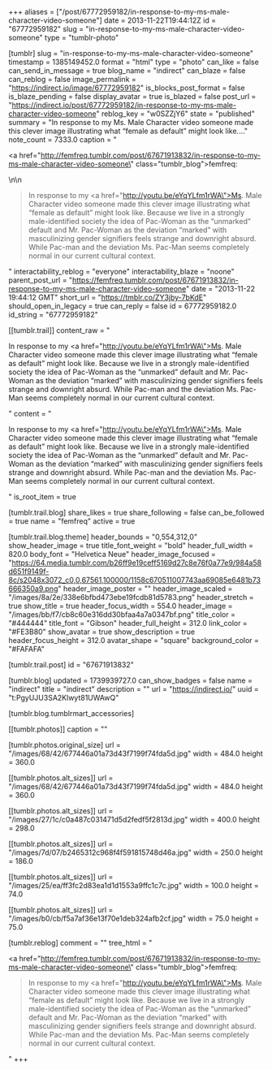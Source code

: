 +++
aliases = ["/post/67772959182/in-response-to-my-ms-male-character-video-someone"]
date = 2013-11-22T19:44:12Z
id = "67772959182"
slug = "in-response-to-my-ms-male-character-video-someone"
type = "tumblr-photo"

[tumblr]
slug = "in-response-to-my-ms-male-character-video-someone"
timestamp = 1385149452.0
format = "html"
type = "photo"
can_like = false
can_send_in_message = true
blog_name = "indirect"
can_blaze = false
can_reblog = false
image_permalink = "https://indirect.io/image/67772959182"
is_blocks_post_format = false
is_blaze_pending = false
display_avatar = true
is_blazed = false
post_url = "https://indirect.io/post/67772959182/in-response-to-my-ms-male-character-video-someone"
reblog_key = "w0SZZjY6"
state = "published"
summary = "In response to my Ms. Male Character video someone made this clever image illustrating what “female as default” might look like...."
note_count = 7333.0
caption = "<p><a href=\"http://femfreq.tumblr.com/post/67671913832/in-response-to-my-ms-male-character-video-someone\" class=\"tumblr_blog\">femfreq</a>:</p>\n\n<blockquote><p>In response to my <a href=\"http://youtu.be/eYqYLfm1rWA\">Ms. Male Character video</a> someone made this clever image illustrating what “female as default” might look like. Because we live in a strongly male-identified society the idea of Pac-Woman as the “unmarked” default and Mr. Pac-Woman as the deviation “marked” with masculinizing gender signifiers feels strange and downright absurd. While Pac-man and the deviation Ms. Pac-Man seems completely normal in our current cultural context.</p></blockquote>"
interactability_reblog = "everyone"
interactability_blaze = "noone"
parent_post_url = "https://femfreq.tumblr.com/post/67671913832/in-response-to-my-ms-male-character-video-someone"
date = "2013-11-22 19:44:12 GMT"
short_url = "https://tmblr.co/ZY3jby-7bKdE"
should_open_in_legacy = true
can_reply = false
id = 67772959182.0
id_string = "67772959182"

[[tumblr.trail]]
content_raw = "<p>In response to my <a href=\"http://youtu.be/eYqYLfm1rWA\">Ms. Male Character video</a> someone made this clever image illustrating what “female as default” might look like. Because we live in a strongly male-identified society the idea of Pac-Woman as the “unmarked” default and Mr. Pac-Woman as the deviation “marked” with masculinizing gender signifiers feels strange and downright absurd. While Pac-man and the deviation Ms. Pac-Man seems completely normal in our current cultural context.</p>"
content = "<p>In response to my <a href=\"http://youtu.be/eYqYLfm1rWA\">Ms. Male Character video</a> someone made this clever image illustrating what &ldquo;female as default&rdquo; might look like. Because we live in a strongly male-identified society the idea of Pac-Woman as the &ldquo;unmarked&rdquo; default and Mr. Pac-Woman as the deviation &ldquo;marked&rdquo; with masculinizing gender signifiers feels strange and downright absurd. While Pac-man and the deviation Ms. Pac-Man seems completely normal in our current cultural context.</p>"
is_root_item = true

[tumblr.trail.blog]
share_likes = true
share_following = false
can_be_followed = true
name = "femfreq"
active = true

[tumblr.trail.blog.theme]
header_bounds = "0,554,312,0"
show_header_image = true
title_font_weight = "bold"
header_full_width = 820.0
body_font = "Helvetica Neue"
header_image_focused = "https://64.media.tumblr.com/b26ff9e19ceff5169d27c8e76f0a77e9/984a58d651f9149f-8c/s2048x3072_c0,0,67561,100000/1158c670511007743aa69085e6481b73666350a9.png"
header_image_poster = ""
header_image_scaled = "/images/8a/2e/338e6bfbd473ebe19fcdb81d5783.png"
header_stretch = true
show_title = true
header_focus_width = 554.0
header_image = "/images/bb/f7/cb8c60e316dd30bfaa4a7a0347bf.png"
title_color = "#444444"
title_font = "Gibson"
header_full_height = 312.0
link_color = "#FE3B80"
show_avatar = true
show_description = true
header_focus_height = 312.0
avatar_shape = "square"
background_color = "#FAFAFA"

[tumblr.trail.post]
id = "67671913832"

[tumblr.blog]
updated = 1739939727.0
can_show_badges = false
name = "indirect"
title = "indirect"
description = ""
url = "https://indirect.io/"
uuid = "t:PgyUJU3SA2Klwyt81UWAwQ"

[tumblr.blog.tumblrmart_accessories]

[[tumblr.photos]]
caption = ""

[tumblr.photos.original_size]
url = "/images/68/42/677446a01a73d43f7199f74fda5d.jpg"
width = 484.0
height = 360.0

[[tumblr.photos.alt_sizes]]
url = "/images/68/42/677446a01a73d43f7199f74fda5d.jpg"
width = 484.0
height = 360.0

[[tumblr.photos.alt_sizes]]
url = "/images/27/1c/c0a487c031471d5d2fedf5f2813d.jpg"
width = 400.0
height = 298.0

[[tumblr.photos.alt_sizes]]
url = "/images/7d/07/b2465312c968f4f591815748d46a.jpg"
width = 250.0
height = 186.0

[[tumblr.photos.alt_sizes]]
url = "/images/25/ea/ff3fc2d83ea1d1d1553a9ffc1c7c.jpg"
width = 100.0
height = 74.0

[[tumblr.photos.alt_sizes]]
url = "/images/b0/cb/f5a7af36e13f70e1deb324afb2cf.jpg"
width = 75.0
height = 75.0

[tumblr.reblog]
comment = ""
tree_html = "<p><a href=\"http://femfreq.tumblr.com/post/67671913832/in-response-to-my-ms-male-character-video-someone\" class=\"tumblr_blog\">femfreq</a>:</p><blockquote><p>In response to my <a href=\"http://youtu.be/eYqYLfm1rWA\">Ms. Male Character video</a> someone made this clever image illustrating what “female as default” might look like. Because we live in a strongly male-identified society the idea of Pac-Woman as the “unmarked” default and Mr. Pac-Woman as the deviation “marked” with masculinizing gender signifiers feels strange and downright absurd. While Pac-man and the deviation Ms. Pac-Man seems completely normal in our current cultural context.</p></blockquote>"
+++
